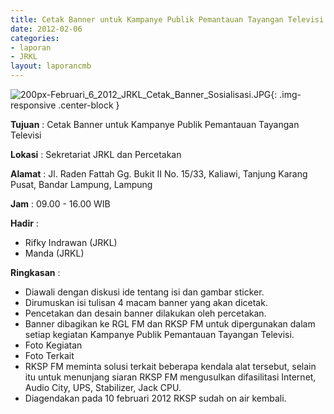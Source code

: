 ```yaml
---
title: Cetak Banner untuk Kampanye Publik Pemantauan Tayangan Televisi
date: 2012-02-06
categories:
- laporan
- JRKL
layout: laporancmb
---
```

	
![200px-Februari_6_2012_JRKL_Cetak_Banner_Sosialisasi.JPG](/uploads/200px-Februari_6_2012_JRKL_Cetak_Banner_Sosialisasi.JPG){: .img-responsive .center-block }	
	
**Tujuan** :	Cetak Banner untuk Kampanye Publik Pemantauan Tayangan Televisi
	
**Lokasi** :	Sekretariat JRKL dan Percetakan
	
**Alamat** : 	Jl. Raden Fattah Gg. Bukit II No. 15/33, Kaliawi, Tanjung Karang Pusat, Bandar Lampung, Lampung
	
**Jam** :	09.00 - 16.00 WIB
	
**Hadir** :	
*	Rifky Indrawan (JRKL)
*	Manda (JRKL)

**Ringkasan** :	
* 	Diawali dengan diskusi ide tentang isi dan gambar sticker.
*	Dirumuskan isi tulisan 4 macam banner yang akan dicetak.
*	Pencetakan dan desain banner dilakukan oleh percetakan.
*	Banner dibagikan ke RGL FM dan RKSP FM untuk dipergunakan dalam setiap kegiatan Kampanye Publik Pemantauan Tayangan Televisi.
*	Foto Kegiatan
*	Foto Terkait
*	RKSP FM meminta solusi terkait beberapa kendala alat tersebut, selain itu untuk menunjang siaran RKSP FM mengusulkan difasilitasi Internet, Audio City, UPS, Stabilizer, Jack CPU.
*	Diagendakan pada 10 februari 2012 RKSP sudah on air kembali.
